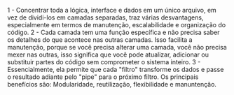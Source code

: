 1 - Concentrar toda a lógica, interface e dados em um único arquivo, em vez de dividi-los em camadas separadas, traz várias desvantagens, especialmente em termos de manutenção, escalabilidade e organização do código. 
2 - Cada camada tem uma função específica e não precisa saber os detalhes do que acontece nas outras camadas. Isso facilita a manutenção, porque se você precisa alterar uma camada, você não precisa mexer nas outras, isso significa que você pode atualizar, adicionar ou substituir partes do código sem comprometer o sistema inteiro.
3 - Essencialmente, ela permite que cada "filtro" transforme os dados e passe o resultado adiante pelo "pipe" para o próximo filtro. Os principais benefícios são: Modularidade, reutilização, flexibilidade e manuntenção.